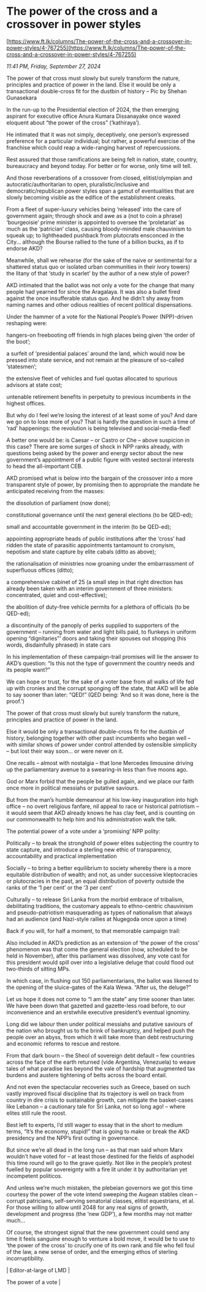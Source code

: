 # The power of the cross and a crossover in power styles

[https://www.ft.lk/columns/The-power-of-the-cross-and-a-crossover-in-power-styles/4-767255](https://www.ft.lk/columns/The-power-of-the-cross-and-a-crossover-in-power-styles/4-767255)

*11:41 PM, Friday, September 27, 2024*

The power of that cross must slowly but surely transform the nature, principles and practice of power in the land. Else it would be only a transactional double-cross fit for the dustbin of history – Pic by Shehan Gunasekara

In the run-up to the Presidential election of 2024, the then emerging aspirant for executive office Anura Kumara Dissanayake once waxed eloquent about “the power of the cross” (‘kathiraya’).

He intimated that it was not simply, deceptively, one person’s expressed preference for a particular individual; but rather, a powerful exercise of the franchise which could reap a wide-ranging harvest of repercussions.

Rest assured that those ramifications are being felt in nation, state, country, bureaucracy and beyond today. For better or for worse, only time will tell.

And those reverberations of a crossover from closed, elitist/olympian and autocratic/authoritarian to open, pluralistic/inclusive and democratic/republican power styles span a gamut of eventualities that are slowly becoming visible as the edifice of the establishment creaks.

From a fleet of super-luxury vehicles being ‘released’ into the care of government again; through shock and awe as a (not to coin a phrase) ‘bourgeoisie’ prime minister is appointed to oversee the ‘proletariat’ as much as the ‘patrician’ class, causing bloody-minded male chauvinism to squeak up; to lightheaded pushback from plutocrats ensconced in the City... although the Bourse rallied to the tune of a billion bucks, as if to endorse AKD?

Meanwhile, shall we rehearse (for the sake of the naive or sentimental for a shattered status quo or isolated urban communities in their ivory towers) the litany of that ‘study in scarlet’ by the author of a new style of power?

AKD intimated that the ballot was not only a vote for the change that many people had yearned for since the Aragalaya. It was also a bullet fired against the once insufferable status quo. And he didn’t shy away from naming names and other odious realities of recent political dispensations.

Under the hammer of a vote for the National People’s Power (NPP)-driven reshaping were:

hangers-on freebooting off friends in high places being given ‘the order of the boot’;

a surfeit of ‘presidential palaces’ around the land, which would now be pressed into state service, and not remain at the pleasure of so-called ‘statesmen’;

the extensive fleet of vehicles and fuel quotas allocated to spurious advisors at state cost;

untenable retirement benefits in perpetuity to previous incumbents in the highest offices.

But why do I feel we’re losing the interest of at least some of you? And dare we go on to lose more of you? That is hardly the question in such a time of ‘rad’ happenings: the revolution is being televised and social-media-fied!

A better one would be: is Caesar – or Castro or Che – above suspicion in this case? There are some surges of shock in NPP ranks already, with questions being asked by the power and energy sector about the new government’s appointment of a public figure with vested sectoral interests to head the all-important CEB.

AKD promised what is below into the bargain of the crossover into a more transparent style of power, by promising then to appropriate the mandate he anticipated receiving from the masses:

the dissolution of parliament (now done);

constitutional governance until the next general elections (to be QED-ed);

small and accountable government in the interim (to be QED-ed);

appointing appropriate heads of public institutions after the ‘cross’ had ridden the state of parasitic appointments tantamount to cronyism, nepotism and state capture by elite cabals (ditto as above);

the rationalisation of ministries now groaning under the embarrassment of superfluous offices (ditto);

a comprehensive cabinet of 25 (a small step in that right direction has already been taken with an interim government of three ministers: concentrated, quiet and cost-effective);

the abolition of duty-free vehicle permits for a plethora of officials (to be QED-ed);

a discontinuity of the panoply of perks supplied to supporters of the government – running from water and light bills paid, to flunkeys in uniform opening “dignitaries”‘ doors and taking their spouses out shopping (his words, disdainfully phrased) in state cars

In his implementation of these campaign-trail promises will lie the answer to AKD’s question: “Is this not the type of government the country needs and its people want?”

We can hope or trust, for the sake of a voter base from all walks of life fed up with cronies and the corrupt sponging off the state, that AKD will be able to say sooner than later: “QED!” (QED being: ‘And so it was done, here is the proof.’)

The power of that cross must slowly but surely transform the nature, principles and practice of power in the land.

Else it would be only a transactional double-cross fit for the dustbin of history, belonging together with other past incumbents who began well – with similar shows of power under control attended by ostensible simplicity – but lost their way soon... or were never on it.

One recalls – almost with nostalgia – that lone Mercedes limousine driving up the parliamentary avenue to a swearing-in less than five moons ago.

God or Marx forbid that the people be gulled again, and we place our faith once more in political messiahs or putative saviours.

But from the man’s humble demeanour at his low-key inauguration into high office – no overt religious fanfare, nil appeal to race or historical patriotism – it would seem that AKD already knows he has clay feet, and is counting on our commonwealth to help him and his administration walk the talk.

The potential power of a vote under a ‘promising’ NPP polity:

Politically – to break the stronghold of power elites subjecting the country to state capture, and introduce a sterling new ethic of transparency, accountability and practical implementation

Socially – to bring a better equilibrium to society whereby there is a more equitable distribution of wealth; and not, as under successive kleptocracies or plutocracies in the past, an equal distribution of poverty outside the ranks of the ‘1 per cent’ or the ‘3 per cent’

Culturally – to release Sri Lanka from the morbid embrace of tribalism, debilitating traditions, the customary appeals to ethno-centric chauvinism and pseudo-patriotism masquerading as types of nationalism that always had an audience (and Nazi-style rallies at Nugegoda once upon a time)

Back if you will, for half a moment, to that memorable campaign trail:

Also included in AKD’s prediction as an extension of ‘the power of the cross’ phenomenon was that come the general election (now, scheduled to be held in November), after this parliament was dissolved, any vote cast for this president would spill over into a legislative deluge that could flood out two-thirds of sitting MPs.

In which case, in flushing out 150 parliamentarians, the ballot was likened to the opening of the sluice-gates of the Kala Wewa. “After us, the deluge?”

Let us hope it does not come to “I am the state” any time sooner than later. We have been down that gazetted and gazette-less road before, to our inconvenience and an erstwhile executive president’s eventual ignominy.

Long did we labour then under political messiahs and putative saviours of the nation who brought us to the brink of bankruptcy, and helped push the people over an abyss, from which it will take more than debt restructuring and economic reforms to rescue and restore.

From that dark bourn – the Sheol of sovereign debt default – few countries across the face of the earth returned (vide Argentina, Venezuela) to weave tales of what paradise lies beyond the vale of hardship that augmented tax burdens and austere tightening of belts across the board entail.

And not even the spectacular recoveries such as Greece, based on such vastly improved fiscal discipline that its trajectory is well on track from country in dire crisis to sustainable growth, can mitigate the basket-cases like Lebanon – a cautionary tale for Sri Lanka, not so long ago! – where elites still rule the roost.

Best left to experts, I’d still wager to essay that in the short to medium terms, “It’s the economy, stupid!” that is going to make or break the AKD presidency and the NPP’s first outing in governance.

But since we’re all dead in the long run – as that man said whom Marx wouldn’t have voted for – at least those destined for the fields of asphodel this time round will go to the grave quietly. Not like in the people’s protest fuelled by popular sovereignty with a fire lit under it by authoritarian yet incompetent politicos.

And unless we’re much mistaken, the plebeian governors we got this time courtesy the power of the vote intend sweeping the Augean stables clean – corrupt patricians, self-serving senatorial classes, elitist equestrians, et al. For those willing to allow until 2048 for any real signs of growth, development and progress (the ‘new GDP’), a few months may not matter much...

Of course, the strongest signal that the new government could send any time it feels sanguine enough to venture a bold move, it would be to use to ‘the power of the cross’ to crucify one of its own rank and file who fell foul of the law, a new sense of order, and the emerging ethos of sterling incorruptibility.

| Editor-at-large of LMD |

The power of a vote |

